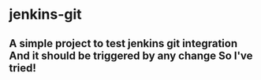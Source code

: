 # jenkins-git
A simple project to test jenkins git integration
And it should be triggered by any change
So I've tried!
---
